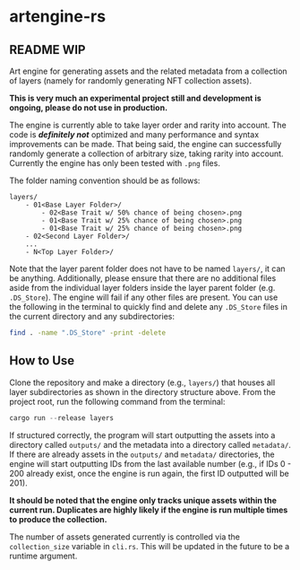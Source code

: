 # artengine-rs

## README WIP

Art engine for generating assets and the related metadata from a collection of layers (namely for randomly generating NFT collection assets).

**This is very much an experimental project still and development is ongoing, please do not use in production.**

The engine is currently able to take layer order and rarity into account. The code is **_definitely not_** optimized and many performance and syntax improvements can be made. That being said, the engine can successfully randomly generate a collection of arbitrary size, taking rarity into account. Currently the engine has only been tested with `.png` files.

The folder naming convention should be as follows:

```
layers/
    - 01<Base Layer Folder>/
        - 02<Base Trait w/ 50% chance of being chosen>.png
        - 01<Base Trait w/ 25% chance of being chosen>.png
        - 01<Base Trait w/ 25% chance of being chosen>.png
    - 02<Second Layer Folder>/
    ...
    - N<Top Layer Folder>/
```

Note that the layer parent folder does not have to be named `layers/`, it can be anything. Additionally, please ensure that there are no additional files aside from the individual layer folders inside the layer parent folder (e.g. `.DS_Store`). The engine will fail if any other files are present. You can use the following in the terminal to quickly find and delete any `.DS_Store` files in the current directory and any subdirectories:

```bash
find . -name ".DS_Store" -print -delete
```

## How to Use

Clone the repository and make a directory (e.g., `layers/`) that houses all layer subdirectories as shown in the directory structure above. From the project root, run the following command from the terminal:

```rust
cargo run --release layers
```

If structured correctly, the program will start outputting the assets into a directory called `outputs/` and the metadata into a directory called `metadata/`. If there are already assets in the `outputs/` and `metadata/` directories, the engine will start outputting IDs from the last available number (e.g., if IDs 0 - 200 already exist, once the engine is run again, the first ID outputted will be 201).

**It should be noted that the engine only tracks unique assets within the current run. Duplicates are highly likely if the engine is run multiple times to produce the collection.**

The number of assets generated currently is controlled via the `collection_size` variable in `cli.rs`. This will be updated in the future to be a runtime argument.
